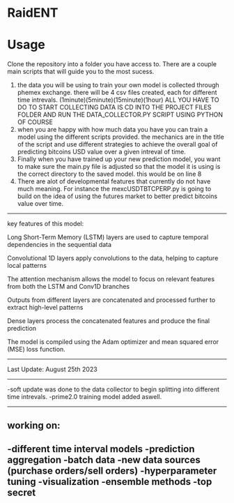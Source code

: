 # RaidENT


<h1>Usage</h1>
<d>Clone the repository into a folder you have access to. There are a couple main scripts that will guide you to the most sucess.</d>
<ol>
  <li>the data you will be using to train your own model is collected through phemex exchange. there will be 4 csv files created, each for different time intrevals. (1minute)(5minute)(15minute)(1hour) ALL YOU HAVE TO DO TO START COLLECTING DATA IS CD INTO THE PROJECT FILES FOLDER AND RUN THE DATA_COLLECTOR.PY SCRIPT USING PYTHON OF COURSE</li>
    <li>when you are happy with how much data you have you can train a model using the different scripts provided. the mechanics are in the title of the script and use different strategies to achieve the overall goal of predicting bitcoins USD value over a given intreval of time.</li>
  <li>Finally when you have trained up your new prediction model, you want to make sure the main.py file is adjusted so that the model it is using is the correct directory to the saved model. this would be on line 8</li>
  <li>There are alot of developmental features that currently do not have much meaning. For instance the mexcUSDTBTCPERP.py is going to build on the idea of using the futures market to better predict bitcoins value over time.</li>
</ol>

















---------------------------------------------------------------------------------------------------------------------------------------------------
key features of this model:

Long Short-Term Memory (LSTM) layers are used to capture temporal dependencies in the sequential data

Convolutional 1D layers apply convolutions to the data, helping to capture local patterns

The attention mechanism allows the model to focus on relevant features from both the LSTM and Conv1D branches

Outputs from different layers are concatenated and processed further to extract high-level patterns

Dense layers process the concatenated features and produce the final prediction

The model is compiled using the Adam optimizer and mean squared error (MSE) loss function.

---------------------------------------------------------------------------------------------------------------------------------------------------




Last Update: August 25th 2023

----------

-soft update was done to the data collector to begin splitting into different time intrevals. 
-prime2.0 training model added aswell. 

----------

working on:
---------------------------
-different time interval models
-prediction aggregation
-batch data
-new data sources (purchase orders/sell orders)
-hyperparameter tuning
-visualization
-ensemble methods
-top secret
---------------------------


